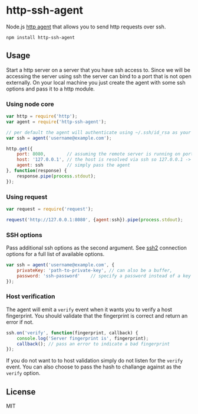 # http-ssh-agent

Node.js [http agent](http://nodejs.org/api/http.html#http_class_http_agent) that allows you to send http requests over ssh.

	npm install http-ssh-agent

## Usage

Start a http server on a server that you have ssh access to. Since we will be accessing the server using ssh the server can bind to a port that is not open externally.
On your local machine you just create the agent with some ssh options and pass it to a http module.

### Using node core

``` js
var http = require('http');
var agent = require('http-ssh-agent');

// per default the agent will authenticate using ~/.ssh/id_rsa as your private key
var ssh = agent('username@example.com');

http.get({
	port: 8080,        // assuming the remote server is running on port 8080
	host: '127.0.0.1', // the host is resolved via ssh so 127.0.0.1 -> example.com
	agent: ssh         // simply pass the agent
}, function(response) {
	response.pipe(process.stdout);
});
```

### Using request

``` js
var request = require('request');

request('http://127.0.0.1:8080', {agent:ssh}).pipe(process.stdout);
```

### SSH options

Pass additional ssh options as the second argument. See [ssh2](https://github.com/mscdex/ssh2) connection options for a full list of available options.

``` js
var ssh = agent('username@example.com', {
	privateKey: 'path-to-private-key', // can also be a buffer,
	password: 'ssh-password'    // specify a password instead of a key
});
```

### Host verification

The agent will emit a `verify` event when it wants you to verify a host fingerprint.
You should validate that the fingerprint is correct and return an error if not.

``` js
ssh.on('verify', function(fingerprint, callback) {
	console.log('Server fingerprint is', fingerprint);
	callback(); // pass an error to indicate a bad fingerprint
});
```

If you do not want to to host validation simply do not listen for the `verify` event.
You can also choose to pass the hash to challange against as the `verify` option.

## License

MIT